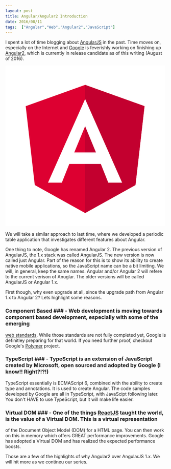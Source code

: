 ```yaml
---
layout: post
title: Angular/Angular2 Introduction
date: 2016/08/11
tags:  ["Angular","Web","Angular2","JavaScript"]
---
```


I spent a lot of time blogging about [AngularJS](https://jptacek.com/tags/angularjs/) in the past. Time moves on, especially on the Internet and 
[Google](https://www.google.com) is feverishly working on finishing up [Angular2](https://angular.io), which is currently in release candidate as of 
this writing (August of 2016).

![Angular logo](angularLogo.svg?raw=true) 

We will take a similar approach to last time, where we developed a periodic table application that investigates different features about 
Angular.

One thing to note, Google has renamed Angular 2. The previous version of AngularJS, the 1.x stack was called AngularJS. The new
version is now called just Angular. Part of the reason for this is to show its ability to create native mobile applications, so 
the JavaScript name can be a bit limiting. We will, in general, keep the same names. Angular and/or Angular 2 will refere to the current 
verison of Anuglar. The older versions will be called AngularJS or Angular 1.x.

First though, why even upgrade at all, since the upgrade path from Angular 1.x to Angular 2? Lets highlight some reasons.

### Component Based ### - Web development is moving towards component based development, especially with some of the emerging
[web standards](https://www.w3.org/TR/NOTE-HTMLComponents). While those standards are not fully completed yet, Google is definitley
preparing for that world. If you need further proof, checkout Google's [Polymer](https://www.polymer-project.org/1.0/) project.

### TypeScript ### - TypeScript is an extension of JavaScript created by Microsoft, open sourced and adopted by Google (I know!! Right?!?!)
TypeScript essentially is ECMAScript 6, combined with the ability to create type and annotations. It is used to create 
Angular. The code samples developed by Google are all in TypeScript, with JavaScipt following later. You don't HAVE to use 
TypeScript, but it will make life easier.

### Virtual DOM ### - One of the things [ReactJS](https://facebook.github.io/react/) taught the world, is the value of a Virtual DOM. This is a virtual representation
of the Document Object Model (DOM) for a HTML page. You can then work on this in memory which offers GREAT performance improvements. 
Google has adopted a Virtual DOM and has realized the expected performance boosts.

Those are a few of the highlights of why Angular2 over AngularJS 1.x. We will hit more as we contineu our series.


